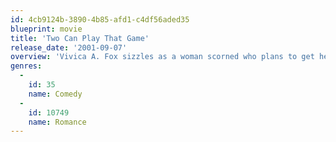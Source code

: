 ```yaml
---
id: 4cb9124b-3890-4b85-afd1-c4df56aded35
blueprint: movie
title: 'Two Can Play That Game'
release_date: '2001-09-07'
overview: 'Vivica A. Fox sizzles as a woman scorned who plans to get her man back by any means necessary. In this comedy about players and those who "get played." As corporate overachiever and all-around fly chick Shanté Smith, Fox thinks she''s got the goods to keep her slickster boyfriend (Morris Chestnut) from straying - until he discovers a greener pasture, Shanté''s archrival (Gabrielle Union)'
genres:
  -
    id: 35
    name: Comedy
  -
    id: 10749
    name: Romance
---
```

